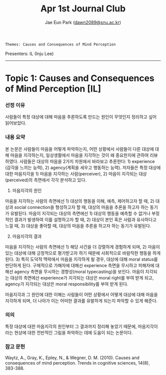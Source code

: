 ﻿---
layout: post
title: "Apr 1st Journal Club"
author: "Jae Eun Park (dawn2089@snu.ac.kr)"
---

    Themes: Causes and Consequences of Mind Perception

Presenters: IL (Inju Lee) <br>

-----------------

# Topic 1: Causes and Consequences of Mind Perception [IL]

### **선정 이유**

사람들이 특정 대상에 대해 마음을 추론하도록 만드는 원인이 무엇인지 정리하고 싶어 읽어보았다. <br>

### **내용 요약**

본 논문은 사람들이 마음을 어떻게 파악하는지, 어떤 상황에서 사람들이 다른 대상에 대해 마음을 지각하는지, 일상생활에서 마음을 지각하는 것이 왜 중요한지에 관하여 리뷰하였다. 사람들은 대상의 마음을 2가지 차원에서 바라보고 추론한다: 1) experience (감각을 느끼는 능력), 2) agency(계획을 세우고 행동하는 능력). 저자들은 특정 대상에 대한 마음지각을 1) 마음을 지각하는 사람(perceiver), 2) 마음이 지각되는 대상(perceived)의 측면에서 각각 분석하고 있다. <br>

1. 마음지각의 원인 <br>

마음을 지각하는 사람의 측면에선 1) 대상의 행동을 이해, 예측, 제어하고자 할 때, 2) 대상과 social connection을 형성하고자 할 때, 대상의 마음을 추론을 하고자 하는 동기가 유발된다. 마음이 지각되는 대상의 측면에선 1) 대상의 행동을 예측할 수 없거나 부정적인 결과가 발생하여 이를 설명하고자 할 때, 2) 대상이 본인 혹은 사람과 유사하다고 느낄 때, 3) 대상을 좋아할 때, 대상의 마음을 추론을 하고자 하는 동기가 유발된다. <br>

2. 마음지각의 결과 <br>

마음을 지각하는 사람의 측면에선 1) 해당 사건을 더 강렬하게 경험하게 되며, 2) 마음이 있는 대상에 대해 긍정적으로 평가받고자 하기 때문에 사회적으로 바람직한 행동을 하게 된다. 3) 특히 도덕적 맥락에서 마음을 지각하게 될 경우, 대상에 대해 moral status를 판단하게 된다. 구체적으로 가해자에 대해선 experience 측면을 무시하고 피해자에 대해선 agency 측면을 무시하는 경향성(moral typecasting)을 보인다. 마음이 지각되는 대상의 측면에선 experience가 지각되는 대상은 moral right를 부여 받게 되고, agency가 지각되는 대상은 moral responsibility를 부여 받게 된다. <br>

마음지각과 그 원인에 대한 이해는 사람들이 어떤 상황에서 어떻게 대상에 대해 마음을 지각하게 되며, 더 나아가 이는 어떠한 결과를 유발하게 되는지 파악할 수 있게 해준다. <br>

### **의의**

특정 대상에 대한 마음지각의 원인부터 그 결과까지 정리해 놓았기 때문에, 마음지각이라는 현상에 대한 전반적인 그림을 파악하는 데에 도움이 되는 논문이다. <br>

### **참고 문헌**

Waytz, A., Gray, K., Epley, N., & Wegner, D. M. (2010). Causes and consequences of mind perception. Trends in cognitive sciences, 14(8), 383-388.<br>

